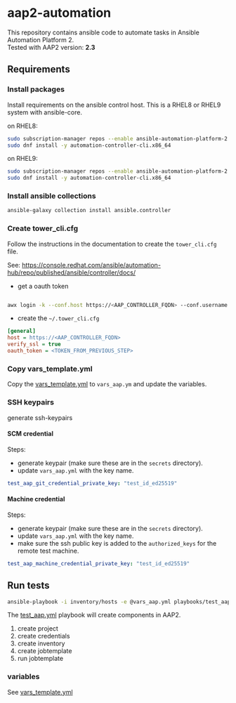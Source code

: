 # aap2-automation

This repository contains ansible code to automate tasks in Ansible Automation Platform 2.  
Tested with AAP2 version: **2.3**

## Requirements

### Install packages

Install requirements on the ansible control host.
This is a RHEL8 or RHEL9 system with ansible-core. 

on RHEL8:
``` bash
sudo subscription-manager repos --enable ansible-automation-platform-2.3-for-rhel-8-x86_64-rpms
sudo dnf install -y automation-controller-cli.x86_64
```

on RHEL9:
``` bash
sudo subscription-manager repos --enable ansible-automation-platform-2.3-for-rhel-9-x86_64-rpms
sudo dnf install -y automation-controller-cli.x86_64
```

### Install ansible collections

``` bash
ansible-galaxy collection install ansible.controller
```

### Create tower_cli.cfg

Follow the instructions in the documentation to create the `tower_cli.cfg` file.

See: https://console.redhat.com/ansible/automation-hub/repo/published/ansible/controller/docs/

- get a oauth token

``` bash

awx login -k --conf.host https://<AAP_CONTROLLER_FQDN> --conf.username <USER_NAME> --conf.password <PASSWORD>

```
- create the `~/.tower_cli.cfg` 

``` ini
[general]
host = https://<AAP_CONTROLLER_FQDN>
verify_ssl = true
oauth_token = <TOKEN_FROM_PREVIOUS_STEP>
```

### Copy vars_template.yml

Copy the [vars_template.yml](vars_template.yml) to `vars_aap.ym` and update the variables.

### SSH keypairs

generate ssh-keypairs 

#### SCM credential

Steps:
- generate keypair (make sure these are in the `secrets` directory).
- update `vars_aap.yml` with the key name.

``` yaml
test_aap_git_credential_private_key: "test_id_ed25519"
```

#### Machine credential

Steps:
- generate keypair (make sure these are in the `secrets` directory).
- update `vars_aap.yml` with the key name.
- make sure the ssh public key is added to the `authorized_keys` for the remote test machine.

``` yaml
test_aap_machine_credential_private_key: "test_id_ed25519"
```

## Run tests

``` bash
ansible-playbook -i inventory/hosts -e @vars_aap.yml playbooks/test_aap.yml
```

The [test_aap.yml](playbooks/test_aap.yml) playbook will create components in AAP2.

1. create project
2. create credentials
3. create inventory
4. create jobtemplate
5. run jobtemplate

### variables

See [vars_template.yml](vars_template.yml)
